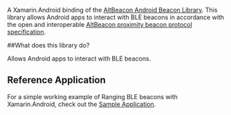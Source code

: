 A Xamarin.Android binding of the [AltBeacon Android Beacon Library](https://github.com/AltBeacon/android-beacon-library). This library allows Android apps to interact with BLE beacons in accordance with the open and interoperable [AltBeacon proximity beacon protocol specification](https://github.com/AltBeacon/spec).

##What does this library do?

Allows Android apps to interact with BLE beacons.

## Reference Application

For a simple working example of Ranging BLE beacons with Xamarin.Android, check out the [Sample Application](https://github.com/chrisriesgo/Android-AltBeacon-Library/tree/master/Samples/Android/AndroidAltBeaconLibrary.Sample).